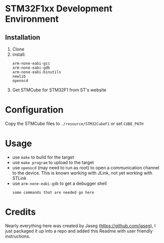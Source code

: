 STM32F1xx Development Environment
=================================
Installation
------------
  1. Clone
  2. install:
        ```
	    arm-none-eabi-gcc
        arm-none-eabi-gdb
        arm-none-eabi-binutils
        newlib
        openocd
        ```
  3. Get STMCube for STM32F1 from ST's website
        
Configuration
=============
Copy the STMCube files to `./resource/STM32CubeF1` or set `CUBE_PATH` 

Usage
=====
  * use `make` to build for the target
  * use `make program` to upload to the target
  * use `openocd` (may need to run as root) to open a communication channel to the device. This is known working with JLink, not yet working with STLink
  * use `arm-none-eabi-gdb` to get a debugger shell
     ```
     some commands that are needed go here
     ```

Credits
=======
Nearly everything here was created by Jaseg (https://github.com/jaseg), I just packaged it up into a repo and added this Readme with user friendly instructions.

